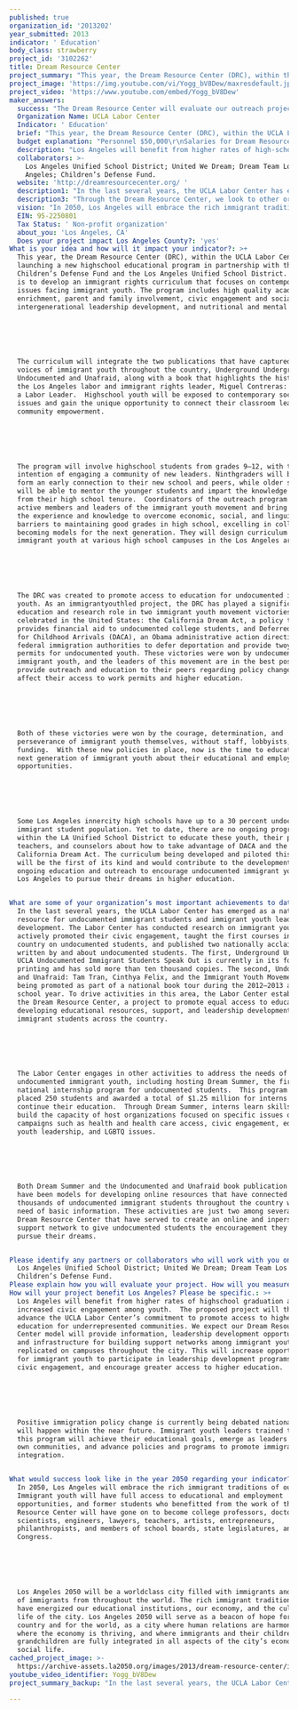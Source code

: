 ```yaml
---
published: true
organization_id: '2013202'
year_submitted: 2013
indicator: ' Education'
body_class: strawberry
project_id: '3102262'
title: Dream Resource Center
project_summary: "This year, the Dream Resource Center (DRC), within the UCLA Labor Center, is launching a new high-school educational program in partnership with the Children’s Defense Fund and the Los Angeles Unified School District. Our goal is to develop an immigrant rights curriculum that focuses on contemporary issues facing immigrant youth. The program includes high quality academic enrichment, parent and family involvement, civic engagement and social action, intergenerational leadership development, and nutritional and mental health.\r\n\r\nThe curriculum will integrate the two publications that have captured the voices of immigrant youth throughout the country, Underground Undergrads and Undocumented and Unafraid, along with a book that highlights the history of the Los Angeles labor and immigrant rights leader, Miguel Contreras: Legacy of a Labor Leader.  High-school youth will be exposed to contemporary social issues and gain the unique opportunity to connect their classroom learning to community empowerment. \r\n\r\nThe program will involve high-school students from grades 9–12, with the intention of engaging a community of new leaders. Ninth-graders will be able to form an early connection to their new school and peers, while older students will be able to mentor the younger students and impart the knowledge gained from their high school tenure.  Coordinators of the outreach program are active members and leaders of the immigrant youth movement and bring with them the experience and knowledge to overcome economic, social, and linguistic barriers to maintaining good grades in high school, excelling in college, and becoming models for the next generation. They will design curriculum for immigrant youth at various high school campuses in the Los Angeles area. \r\n\r\nThe DRC was created to promote access to education for undocumented immigrant youth. As an immigrant-youth-led project, the DRC has played a significant education and research role in two immigrant youth movement victories recently celebrated in the United States: the California Dream Act, a policy that provides financial aid to undocumented college students, and Deferred Action for Childhood Arrivals (DACA), an Obama administrative action directing federal immigration authorities to defer deportation and provide two-year work permits for undocumented youth. These victories were won by undocumented immigrant youth, and the leaders of this movement are in the best position to provide outreach and education to their peers regarding policy changes that affect their access to work permits and higher education. \r\n\r\nBoth of these victories were won by the courage, determination, and perseverance of immigrant youth themselves, without staff, lobbyists, or funding.  With these new policies in place, now is the time to educate the next generation of immigrant youth about their educational and employment opportunities. \r\n\r\nSome Los Angeles inner-city high schools have up to a 30 percent undocumented immigrant student population. Yet to date, there are no ongoing programs within the LA Unified School District to educate these youth, their parents, teachers, and counselors about how to take advantage of DACA and the California Dream Act. The curriculum being developed and piloted this summer will be the first of its kind and would contribute to the development of ongoing education and outreach to encourage undocumented immigrant youth in Los Angeles to pursue their dreams in higher education. \r\n"
project_image: 'https://img.youtube.com/vi/Yogg_bV8Dew/maxresdefault.jpg'
project_video: 'https://www.youtube.com/embed/Yogg_bV8Dew'
maker_answers:
  success: "The Dream Resource Center will evaluate our outreach project and measure success in three ways: 1) Participant feedback from high-school youth; 2) Partner response from school staff, city representatives, and local immigrant youth organizations; and 3) Operational assessment.  \r\n\r\nThe specific evaluation processes are below.\r\n1)\tThe Dream Resource Center will conduct surveys with participants at educational events and trainings to learn about their assessment of the materials, presentations, and accessibility of our facilitators, along with their suggestions for improvements. We will also collect data on the number of attendees. \r\n\r\n2)\tWe will interview partners about their experiences in the collaboration, troubleshoot during project implementation, and assimilate their recommendations into the development of new collaborative efforts. The DRC also measures the success of partnerships by interest from new partners. \r\n\r\n3)\tThe DRC’s Dream Summer was recently evaluated by an external team and will apply the assessment of our strengths and shortcomings to operations and implementation of other projects. In addition, the DRC conducts periodic assessments of programs by debriefing with staff, reviewing participant surveys, and analyzing attendance statistics. Evaluations guide the DRC’s strategic planning process to improve operations, partnership development, and project implementation. \r\n\r\nThe overall success of our outreach will be measured by the number of undocumented youth who graduate from high school, apply to college, and participate in activities and projects with local organizations. \r\n"
  Organization Name: UCLA Labor Center
  Indicator: ' Education'
  brief: "This year, the Dream Resource Center (DRC), within the UCLA Labor Center, is launching a new high-school educational program in partnership with the Children’s Defense Fund and the Los Angeles Unified School District. Our goal is to develop an immigrant rights curriculum that focuses on contemporary issues facing immigrant youth. The program includes high quality academic enrichment, parent and family involvement, civic engagement and social action, intergenerational leadership development, and nutritional and mental health.\r\n\r\nThe curriculum will integrate the two publications that have captured the voices of immigrant youth throughout the country, Underground Undergrads and Undocumented and Unafraid, along with a book that highlights the history of the Los Angeles labor and immigrant rights leader, Miguel Contreras: Legacy of a Labor Leader.  High-school youth will be exposed to contemporary social issues and gain the unique opportunity to connect their classroom learning to community empowerment. \r\n\r\nThe program will involve high-school students from grades 9–12, with the intention of engaging a community of new leaders. Ninth-graders will be able to form an early connection to their new school and peers, while older students will be able to mentor the younger students and impart the knowledge gained from their high school tenure.  Coordinators of the outreach program are active members and leaders of the immigrant youth movement and bring with them the experience and knowledge to overcome economic, social, and linguistic barriers to maintaining good grades in high school, excelling in college, and becoming models for the next generation. They will design curriculum for immigrant youth at various high school campuses in the Los Angeles area. \r\n\r\nThe DRC was created to promote access to education for undocumented immigrant youth. As an immigrant-youth-led project, the DRC has played a significant education and research role in two immigrant youth movement victories recently celebrated in the United States: the California Dream Act, a policy that provides financial aid to undocumented college students, and Deferred Action for Childhood Arrivals (DACA), an Obama administrative action directing federal immigration authorities to defer deportation and provide two-year work permits for undocumented youth. These victories were won by undocumented immigrant youth, and the leaders of this movement are in the best position to provide outreach and education to their peers regarding policy changes that affect their access to work permits and higher education. \r\n\r\nBoth of these victories were won by the courage, determination, and perseverance of immigrant youth themselves, without staff, lobbyists, or funding.  With these new policies in place, now is the time to educate the next generation of immigrant youth about their educational and employment opportunities. \r\n\r\nSome Los Angeles inner-city high schools have up to a 30 percent undocumented immigrant student population. Yet to date, there are no ongoing programs within the LA Unified School District to educate these youth, their parents, teachers, and counselors about how to take advantage of DACA and the California Dream Act. The curriculum being developed and piloted this summer will be the first of its kind and would contribute to the development of ongoing education and outreach to encourage undocumented immigrant youth in Los Angeles to pursue their dreams in higher education. \r\n"
  budget explanation: "Personnel $50,000\r\nSalaries for Dream Resource Center staff to facilitate outreach, conduct trainings, and implementing internship program activities. \r\n\r\nCurriculum Development and Video Documentation $30,000\r\nCurriculum development, and for staff, site coordinators, and interns to travel throughout the city to conduct outreach to immigrant youth, attend retreats, and hire a videographer to document the project. \r\n\r\nOffice and Computer Supplies $5,000\r\nMeeting supplies include office supplies and food for project planning meetings, retreats, panels and presentations, and outreach events. Computer hardware and software will be used for DRC trainings, outreach, and events.\r\n\r\nRent, Insurance and Maintenance $8,500\r\nThe Dream Resource Center is housed at the Downtown Labor Center, the facility for conferences, trainings, and other DRC events. The Labor Center pays directly for rent, utilities, insurance, and maintenance for this facility. \r\n\r\nIndirect Costs $6,500\r\nIndirect costs at 6.5 percent are included as required by the University of California.\r\n\r\nGrand Total: $100,000\r\n\r\nNote: If awarded, the check would be made to The UCLA Foundation and the grant agreement would specify that this would be designated for this particular project.  Jessica Warren and UCLA discussed with Shauna Nep at the Goldhirsh Foundation.\r\n"
  description: "Los Angeles will benefit from higher rates of high-school graduation and increased civic engagement among youth.  The proposed project will thereby advance the UCLA Labor Center’s commitment to promote access to higher education for underrepresented communities. We expect our Dream Resource Center model will provide information, leadership development opportunities, and infrastructure for building support networks among immigrant youth to be replicated on campuses throughout the city. This will increase opportunities for immigrant youth to participate in leadership development programs, promote civic engagement, and encourage greater access to higher education.\r\n\r\nPositive immigration policy change is currently being debated nationally and will happen within the near future. Immigrant youth leaders trained through this program will achieve their educational goals, emerge as leaders in their own communities, and advance policies and programs to promote immigrant integration. \r\n"
  collaborators: >-
    Los Angeles Unified School District; United We Dream; Dream Team Los
    Angeles; Children’s Defense Fund. 
  website: 'http://dreamresourcecenter.org/ '
  description1: "In the last several years, the UCLA Labor Center has emerged as a national resource for undocumented immigrant students and immigrant youth leadership development. The Labor Center has conducted research on immigrant youth, actively promoted their civic engagement, taught the first courses in the country on undocumented students, and published two nationally acclaimed books written by and about undocumented students. The first, Underground Undergrads: UCLA Undocumented Immigrant Students Speak Out is currently in its fourth printing and has sold more than ten thousand copies. The second, Undocumented and Unafraid: Tam Tran, Cinthya Felix, and the Immigrant Youth Movement, is being promoted as part of a national book tour during the 2012–2013 academic school year. To drive activities in this area, the Labor Center established the Dream Resource Center, a project to promote equal access to education by developing educational resources, support, and leadership development for immigrant students across the country. \r\n\r\nThe Labor Center engages in other activities to address the needs of undocumented immigrant youth, including hosting Dream Summer, the first national internship program for undocumented students.  This program has placed 250 students and awarded a total of $1.25 million for interns to continue their education.  Through Dream Summer, interns learn skills and build the capacity of host organizations focused on specific issues or campaigns such as health and health care access, civic engagement, education, youth leadership, and LGBTQ issues. \r\n\r\nBoth Dream Summer and the Undocumented and Unafraid book publication and tour have been models for developing online resources that have connected with thousands of undocumented immigrant students throughout the country who are in need of basic information. These activities are just two among several at the Dream Resource Center that have served to create an online and in-person support network to give undocumented students the encouragement they need to pursue their dreams. \r\n"
  description3: "Through the Dream Resource Center, we look to other organizations promoting the rights of immigrant youth, not as competition, but as allies in our work.  Each year the DRC partners with student organizations, including Improving Dreams, Equality, Access and Success (IDEAS) and Asian Students Promoting Immigrant Rights through Education (ASPIRE), to bring more than a thousand high-school immigrant youth, their parents, and educators to UCLA for the Immigrant Youth Empowerment Conference.  By providing cutting-edge research and education, the DRC is central to a broad network of student, labor, government, and social organizations that promote immigrant integration in Los Angeles and beyond. The DRC has collaborative relationships within this network reflected in partnerships to conduct outreach and provide internship opportunities.\r\n\r\nThe DRC’s Dream Summer program also complements the work of student organizations on campuses by providing the next step in preparing young people for the workplace and developing leadership skills. Dream Summer is designed to answer the lack of opportunities undocumented immigrant youth have to learn workplace and leadership skills and at the same time, strengthen the capacity of labor and social-justice organizations implementing programs and campaigns for underserved communities and low-wage workers. Dream Summer is another example of the DRC’s collaboration with organizations in this broad network promoting access to higher education and pipelines to quality employment.\r\n\r\nIn sum, the Dream Resource Center reflects the leading role Los Angeles plays in the nation’s immigrant youth movement. As an LA-based organization spearheaded by immigrant youth who are active in the movement, the DRC leads in outreach to and internships for immigrant youth and is a model for campuses promoting access to higher education throughout the city, state, and nation. The DRC’s outreach, research, education, and internship programs work alongside social organizations in a broad network able to reach far beyond the city and the state.\r\n"
  vision: "In 2050, Los Angeles will embrace the rich immigrant traditions of our city. Immigrant youth will have full access to educational and employment opportunities, and former students who benefitted from the work of the Dream Resource Center will have gone on to become college professors, doctors, scientists, engineers, lawyers, teachers, artists, entrepreneurs, philanthropists, and members of school boards, state legislatures, and the US Congress. \r\n\r\nLos Angeles 2050 will be a world-class city filled with immigrants and children of immigrants from throughout the world. The rich immigrant traditions will have energized our educational institutions, our economy, and the cultural life of the city. Los Angeles 2050 will serve as a beacon of hope for the country and for the world, as a city where human relations are harmonious, where the economy is thriving, and where immigrants and their children and grandchildren are fully integrated in all aspects of the city’s economic and social life. "
  EIN: 95-2250801
  Tax Status: ' Non-profit organization'
  about_you: 'Los Angeles, CA'
  Does your project impact Los Angeles County?: 'yes'
What is your idea and how will it impact your indicator?: >+
  This year, the Dream Resource Center (DRC), within the UCLA Labor Center, is
  launching a new highschool educational program in partnership with the
  Children’s Defense Fund and the Los Angeles Unified School District. Our goal
  is to develop an immigrant rights curriculum that focuses on contemporary
  issues facing immigrant youth. The program includes high quality academic
  enrichment, parent and family involvement, civic engagement and social action,
  intergenerational leadership development, and nutritional and mental health.






  The curriculum will integrate the two publications that have captured the
  voices of immigrant youth throughout the country, Underground Undergrads and
  Undocumented and Unafraid, along with a book that highlights the history of
  the Los Angeles labor and immigrant rights leader, Miguel Contreras: Legacy of
  a Labor Leader.  Highschool youth will be exposed to contemporary social
  issues and gain the unique opportunity to connect their classroom learning to
  community empowerment. 






  The program will involve highschool students from grades 9—12, with the
  intention of engaging a community of new leaders. Ninthgraders will be able to
  form an early connection to their new school and peers, while older students
  will be able to mentor the younger students and impart the knowledge gained
  from their high school tenure.  Coordinators of the outreach program are
  active members and leaders of the immigrant youth movement and bring with them
  the experience and knowledge to overcome economic, social, and linguistic
  barriers to maintaining good grades in high school, excelling in college, and
  becoming models for the next generation. They will design curriculum for
  immigrant youth at various high school campuses in the Los Angeles area. 






  The DRC was created to promote access to education for undocumented immigrant
  youth. As an immigrantyouthled project, the DRC has played a significant
  education and research role in two immigrant youth movement victories recently
  celebrated in the United States: the California Dream Act, a policy that
  provides financial aid to undocumented college students, and Deferred Action
  for Childhood Arrivals (DACA), an Obama administrative action directing
  federal immigration authorities to defer deportation and provide twoyear work
  permits for undocumented youth. These victories were won by undocumented
  immigrant youth, and the leaders of this movement are in the best position to
  provide outreach and education to their peers regarding policy changes that
  affect their access to work permits and higher education. 






  Both of these victories were won by the courage, determination, and
  perseverance of immigrant youth themselves, without staff, lobbyists, or
  funding.  With these new policies in place, now is the time to educate the
  next generation of immigrant youth about their educational and employment
  opportunities. 






  Some Los Angeles innercity high schools have up to a 30 percent undocumented
  immigrant student population. Yet to date, there are no ongoing programs
  within the LA Unified School District to educate these youth, their parents,
  teachers, and counselors about how to take advantage of DACA and the
  California Dream Act. The curriculum being developed and piloted this summer
  will be the first of its kind and would contribute to the development of
  ongoing education and outreach to encourage undocumented immigrant youth in
  Los Angeles to pursue their dreams in higher education. 


What are some of your organization’s most important achievements to date?: >+
  In the last several years, the UCLA Labor Center has emerged as a national
  resource for undocumented immigrant students and immigrant youth leadership
  development. The Labor Center has conducted research on immigrant youth,
  actively promoted their civic engagement, taught the first courses in the
  country on undocumented students, and published two nationally acclaimed books
  written by and about undocumented students. The first, Underground Undergrads:
  UCLA Undocumented Immigrant Students Speak Out is currently in its fourth
  printing and has sold more than ten thousand copies. The second, Undocumented
  and Unafraid: Tam Tran, Cinthya Felix, and the Immigrant Youth Movement, is
  being promoted as part of a national book tour during the 2012—2013 academic
  school year. To drive activities in this area, the Labor Center established
  the Dream Resource Center, a project to promote equal access to education by
  developing educational resources, support, and leadership development for
  immigrant students across the country. 






  The Labor Center engages in other activities to address the needs of
  undocumented immigrant youth, including hosting Dream Summer, the first
  national internship program for undocumented students.  This program has
  placed 250 students and awarded a total of $1.25 million for interns to
  continue their education.  Through Dream Summer, interns learn skills and
  build the capacity of host organizations focused on specific issues or
  campaigns such as health and health care access, civic engagement, education,
  youth leadership, and LGBTQ issues. 






  Both Dream Summer and the Undocumented and Unafraid book publication and tour
  have been models for developing online resources that have connected with
  thousands of undocumented immigrant students throughout the country who are in
  need of basic information. These activities are just two among several at the
  Dream Resource Center that have served to create an online and inperson
  support network to give undocumented students the encouragement they need to
  pursue their dreams. 


Please identify any partners or collaborators who will work with you on this project.: >-
  Los Angeles Unified School District; United We Dream; Dream Team Los Angeles;
  Children’s Defense Fund. 
Please explain how you will evaluate your project. How will you measure success?: "The Dream Resource Center will evaluate our outreach project and measure success in three ways: 1) Participant feedback from highschool youth; 2) Partner response from school staff, city representatives, and local immigrant youth organizations; and 3) Operational assessment.  \n\n\n\n\n\nThe specific evaluation processes are below.\n\n\n1)\tThe Dream Resource Center will conduct surveys with participants at educational events and trainings to learn about their assessment of the materials, presentations, and accessibility of our facilitators, along with their suggestions for improvements. We will also collect data on the number of attendees. \n\n\n\n\n\n2)\tWe will interview partners about their experiences in the collaboration, troubleshoot during project implementation, and assimilate their recommendations into the development of new collaborative efforts. The DRC also measures the success of partnerships by interest from new partners. \n\n\n\n\n\n3)\tThe DRC’s Dream Summer was recently evaluated by an external team and will apply the assessment of our strengths and shortcomings to operations and implementation of other projects. In addition, the DRC conducts periodic assessments of programs by debriefing with staff, reviewing participant surveys, and analyzing attendance statistics. Evaluations guide the DRC’s strategic planning process to improve operations, partnership development, and project implementation. \n\n\n\n\n\nThe overall success of our outreach will be measured by the number of undocumented youth who graduate from high school, apply to college, and participate in activities and projects with local organizations. \n\n\n"
How will your project benefit Los Angeles? Please be specific.: >+
  Los Angeles will benefit from higher rates of highschool graduation and
  increased civic engagement among youth.  The proposed project will thereby
  advance the UCLA Labor Center’s commitment to promote access to higher
  education for underrepresented communities. We expect our Dream Resource
  Center model will provide information, leadership development opportunities,
  and infrastructure for building support networks among immigrant youth to be
  replicated on campuses throughout the city. This will increase opportunities
  for immigrant youth to participate in leadership development programs, promote
  civic engagement, and encourage greater access to higher education.






  Positive immigration policy change is currently being debated nationally and
  will happen within the near future. Immigrant youth leaders trained through
  this program will achieve their educational goals, emerge as leaders in their
  own communities, and advance policies and programs to promote immigrant
  integration. 


What would success look like in the year 2050 regarding your indicator?: >-
  In 2050, Los Angeles will embrace the rich immigrant traditions of our city.
  Immigrant youth will have full access to educational and employment
  opportunities, and former students who benefitted from the work of the Dream
  Resource Center will have gone on to become college professors, doctors,
  scientists, engineers, lawyers, teachers, artists, entrepreneurs,
  philanthropists, and members of school boards, state legislatures, and the US
  Congress. 






  Los Angeles 2050 will be a worldclass city filled with immigrants and children
  of immigrants from throughout the world. The rich immigrant traditions will
  have energized our educational institutions, our economy, and the cultural
  life of the city. Los Angeles 2050 will serve as a beacon of hope for the
  country and for the world, as a city where human relations are harmonious,
  where the economy is thriving, and where immigrants and their children and
  grandchildren are fully integrated in all aspects of the city’s economic and
  social life. 
cached_project_image: >-
  https://archive-assets.la2050.org/images/2013/dream-resource-center/img.youtube.com/vi/Yogg_bV8Dew/maxresdefault.jpg
youtube_video_identifier: Yogg_bV8Dew
project_summary_backup: "In the last several years, the UCLA Labor Center has emerged as a national resource for undocumented immigrant students and immigrant youth leadership development. The Labor Center has conducted research on immigrant youth, actively promoted their civic engagement, taught the first courses in the country on undocumented students, and published two nationally acclaimed books written by and about undocumented students. The first, Underground Undergrads: UCLA Undocumented Immigrant Students Speak Out is currently in its fourth printing and has sold more than ten thousand copies. The second, Undocumented and Unafraid: Tam Tran, Cinthya Felix, and the Immigrant Youth Movement, is being promoted as part of a national book tour during the 2012–2013 academic school year. To drive activities in this area, the Labor Center established the Dream Resource Center, a project to promote equal access to education by developing educational resources, support, and leadership development for immigrant students across the country. \r\n\r\nThe Labor Center engages in other activities to address the needs of undocumented immigrant youth, including hosting Dream Summer, the first national internship program for undocumented students.  This program has placed 250 students and awarded a total of $1.25 million for interns to continue their education.  Through Dream Summer, interns learn skills and build the capacity of host organizations focused on specific issues or campaigns such as health and health care access, civic engagement, education, youth leadership, and LGBTQ issues. \r\n\r\nBoth Dream Summer and the Undocumented and Unafraid book publication and tour have been models for developing online resources that have connected with thousands of undocumented immigrant students throughout the country who are in need of basic information. These activities are just two among several at the Dream Resource Center that have served to create an online and in-person support network to give undocumented students the encouragement they need to pursue their dreams. \r\n"

---
```

